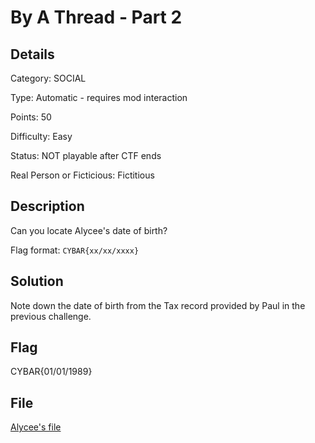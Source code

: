 # By A Thread - Part 2

## Details 

Category: SOCIAL

Type: Automatic - requires mod interaction

Points: 50

Difficulty: Easy

Status: NOT playable after CTF ends

Real Person or Ficticious: Fictitious

## Description 

Can you locate Alycee's date of birth?

Flag format: `CYBAR{xx/xx/xxxx}`

## Solution 

Note down the date of birth from the Tax record provided by Paul in the previous challenge.


## Flag

CYBAR{01/01/1989}

## File 
[Alycee's file](https://github.com/mashmllo/ctf-writeups/blob/master/CYBAR%20OSINT/Social/By%20A%20Thread%20-%20Part%201/alycee-tax-private.pdf)
